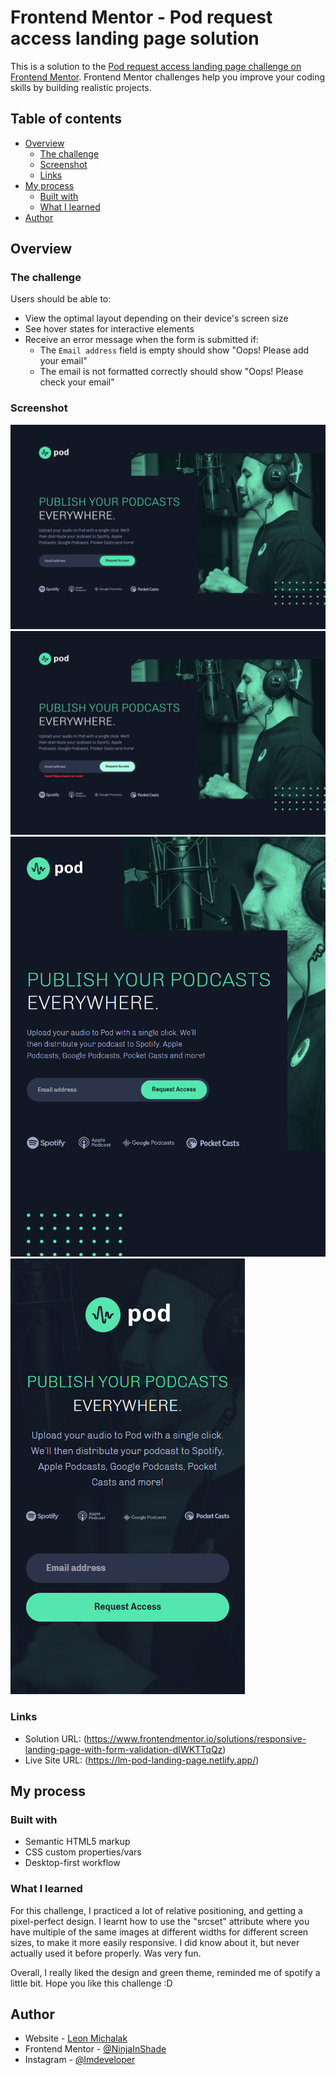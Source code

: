 # Frontend Mentor - Pod request access landing page solution

This is a solution to the [Pod request access landing page challenge on Frontend Mentor](https://www.frontendmentor.io/challenges/pod-request-access-landing-page-eyTmdkLSG). Frontend Mentor challenges help you improve your coding skills by building realistic projects.

## Table of contents

- [Overview](#overview)
  - [The challenge](#the-challenge)
  - [Screenshot](#screenshot)
  - [Links](#links)
- [My process](#my-process)
  - [Built with](#built-with)
  - [What I learned](#what-i-learned)
- [Author](#author)

## Overview

### The challenge

Users should be able to:

- View the optimal layout depending on their device's screen size
- See hover states for interactive elements
- Receive an error message when the form is submitted if:
  - The `Email address` field is empty should show "Oops! Please add your email"
  - The email is not formatted correctly should show "Oops! Please check your email"

### Screenshot

![](./screenshots/Desktop_solution.png)
![](./screenshots/Desktop_active_solution.png)
![](./screenshots/Tablet_solution.png)
![](./screenshots/Mobile_solution.png)

### Links

- Solution URL: (https://www.frontendmentor.io/solutions/responsive-landing-page-with-form-validation-dIWKTTqQz)
- Live Site URL: (https://lm-pod-landing-page.netlify.app/)

## My process

### Built with

- Semantic HTML5 markup
- CSS custom properties/vars
- Desktop-first workflow

### What I learned

For this challenge, I practiced a lot of relative positioning, and getting a pixel-perfect design. I learnt how to use the "srcset" attribute where you have multiple of the same images at different widths for different screen sizes, to make it more easily responsive. I did know about it, but never actually used it before properly. Was very fun.

Overall, I really liked the design and green theme, reminded me of spotify a little bit. Hope you like this challenge :D

## Author

- Website - [Leon Michalak](https://www.leonmichalak.tech)
- Frontend Mentor - [@NinjaInShade](https://www.frontendmentor.io/profile/NinjaInShade)
- Instagram - [@lmdeveloper](https://www.instagram.com/lmdeveloper/)
